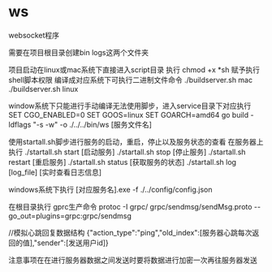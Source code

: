 # ws
websocket程序


需要在项目根目录创建bin  logs这两个文件夹

项目启动在linux或mac系统下直接进入script目录
执行 chmod +x *sh 赋予执行shell脚本权限
编译成对应系统下可执行二进制文件命令
./buildserver.sh  mac   
./buildserver.sh  linux


window系统下只能进行手动编译无法使用脚步，进入service目录下对应执行
SET CGO_ENABLED=0
SET GOOS=linux
SET GOARCH=amd64
go build -ldflags "-s -w" -o ./../../bin/ws  [服务文件名]


使用startall.sh脚步进行服务的启动，重启，停止以及服务状态的查看
在服务器上执行
./startall.sh start    [启动服务]
./startall.sh stop     [停止服务] 
./startall.sh restart  [重启服务] 
./startall.sh status   [获取服务的状态]
./startall.sh log   [log_file]   [实时查看日志信息]

windows系统下执行 [对应服务名].exe -f ./../config/config.json

在根目录执行 gprc生产命令 protoc -I grpc/ grpc/sendmsg/sendMsg.proto --go_out=plugins=grpc:grpc/sendmsg


//模拟心跳回复数据结构
{"action_type":"ping","old_index":[服务器心跳每次返回的值],"sender":[发送用户id]}

注意事项在在进行服务器数据之间发送时要将数据进行加密一次再往服务器发送